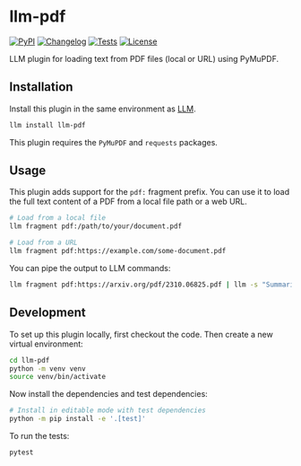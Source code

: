 # llm-pdf

[![PyPI](https://img.shields.io/pypi/v/llm-pdf.svg)](https://pypi.org/project/llm-pdf/)
[![Changelog](https://img.shields.io/github/v/release/agustif/llm-pdf?include_prereleases&label=changelog)](https://github.com/agustif/llm-pdf/releases)
[![Tests](https://github.com/agustif/llm-pdf/actions/workflows/test.yml/badge.svg)](https://github.com/agustif/llm-pdf/actions/workflows/test.yml)
[![License](https://img.shields.io/badge/license-Apache%202.0-blue.svg)](https://github.com/agustif/llm-pdf/blob/main/LICENSE)

LLM plugin for loading text from PDF files (local or URL) using PyMuPDF.

## Installation

Install this plugin in the same environment as [LLM](https://llm.datasette.io/).

```bash
llm install llm-pdf
```

This plugin requires the `PyMuPDF` and `requests` packages.

## Usage

This plugin adds support for the `pdf:` fragment prefix. You can use it to load the full text content of a PDF from a local file path or a web URL.

```bash
# Load from a local file
llm fragment pdf:/path/to/your/document.pdf

# Load from a URL
llm fragment pdf:https://example.com/some-document.pdf
```

You can pipe the output to LLM commands:

```bash
llm fragment pdf:https://arxiv.org/pdf/2310.06825.pdf | llm -s "Summarize this PDF"
```

## Development

To set up this plugin locally, first checkout the code. Then create a new virtual environment:
```bash
cd llm-pdf
python -m venv venv
source venv/bin/activate
```
Now install the dependencies and test dependencies:
```bash
# Install in editable mode with test dependencies
python -m pip install -e '.[test]'
```
To run the tests:
```bash
pytest
```

